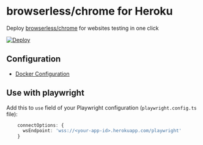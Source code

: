 # browserless/chrome for Heroku

Deploy [browserless/chrome](https://github.com/browserless/chrome) for websites testing in one click

[![Deploy](https://www.herokucdn.com/deploy/button.svg)](https://heroku.com/deploy?template=https://github.com/siyamak45/browserless-chrome-heroku)

## Configuration

-   [Docker Configuration](https://www.browserless.io/docs/docker)

## Use with playwright

Add this to `use` field of your Playwright configuration (`playwright.config.ts` file):

``` typescript
    connectOptions: {
      wsEndpoint: 'wss://<your-app-id>.herokuapp.com/playwright'
    }
```
